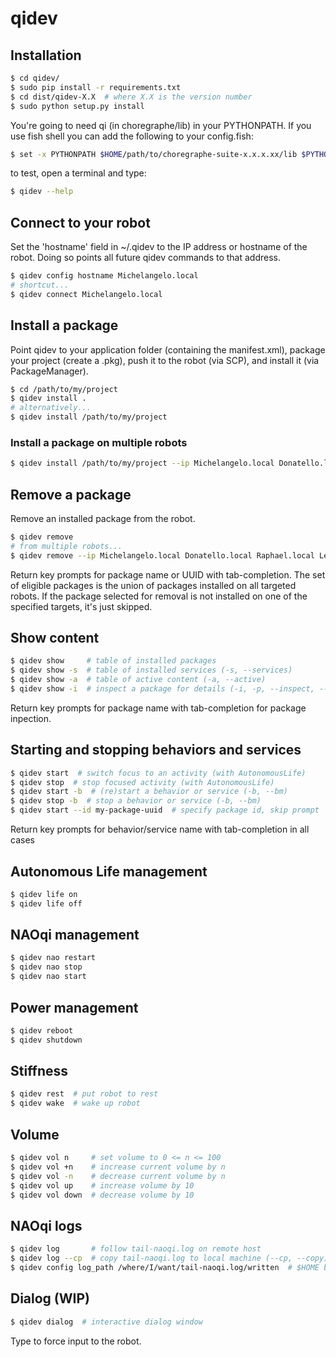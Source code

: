 # qidev

## Installation

```sh
$ cd qidev/
$ sudo pip install -r requirements.txt
$ cd dist/qidev-X.X  # where X.X is the version number
$ sudo python setup.py install
```

You're going to need qi (in choregraphe/lib) in your PYTHONPATH. If you use fish shell you can
add the following to your config.fish: 

```sh
$ set -x PYTHONPATH $HOME/path/to/choregraphe-suite-x.x.x.xx/lib $PYTHONPATH
```

to test, open a terminal and type:
```sh
$ qidev --help
``` 

## Connect to your robot
Set the 'hostname' field in ~/.qidev to the IP address or hostname of the robot. Doing so points all future qidev commands to that address.
```sh
$ qidev config hostname Michelangelo.local
# shortcut...
$ qidev connect Michelangelo.local
```

## Install a package
Point qidev to your application folder (containing the manifest.xml), package your project (create a .pkg), push it to the robot (via SCP), and install it (via PackageManager).
```sh
$ cd /path/to/my/project
$ qidev install .
# alternatively...
$ qidev install /path/to/my/project
```

### Install a package on multiple robots
```sh
$ qidev install /path/to/my/project --ip Michelangelo.local Donatello.local Raphael.local Leonardo.local
```

## Remove a package
Remove an installed package from the robot.
```sh
$ qidev remove
# from multiple robots...
$ qidev remove --ip Michelangelo.local Donatello.local Raphael.local Leonardo.local
```
Return key prompts for package name or UUID with tab-completion. The set of eligible packages is the union of packages installed on all targeted robots. If the package selected for removal is not installed on one of the specified targets, it's just skipped.

## Show content
```sh
$ qidev show     # table of installed packages
$ qidev show -s  # table of installed services (-s, --services)
$ qidev show -a  # table of active content (-a, --active)
$ qidev show -i  # inspect a package for details (-i, -p, --inspect, --package)
```
Return key prompts for package name with tab-completion for package inpection.

## Starting and stopping behaviors and services
```sh
$ qidev start  # switch focus to an activity (with AutonomousLife)
$ qidev stop  # stop focused activity (with AutonomousLife)
$ qidev start -b  # (re)start a behavior or service (-b, --bm)
$ qidev stop -b  # stop a behavior or service (-b, --bm)
$ qidev start --id my-package-uuid  # specify package id, skip prompt
```
Return key prompts for behavior/service name with tab-completion in all cases

## Autonomous Life management
```sh
$ qidev life on
$ qidev life off
```

## NAOqi management
```sh
$ qidev nao restart
$ qidev nao stop
$ qidev nao start
```

## Power management
```sh
$ qidev reboot  
$ qidev shutdown  
```

## Stiffness
```sh
$ qidev rest  # put robot to rest
$ qidev wake  # wake up robot
```

## Volume
```sh
$ qidev vol n     # set volume to 0 <= n <= 100
$ qidev vol +n    # increase current volume by n
$ qidev vol -n    # decrease current volume by n
$ qidev vol up    # increase volume by 10
$ qidev vol down  # decrease volume by 10
```

## NAOqi logs
```sh
$ qidev log       # follow tail-naoqi.log on remote host
$ qidev log --cp  # copy tail-naoqi.log to local machine (--cp, --copy)
$ qidev config log_path /where/I/want/tail-naoqi.log/written  # $HOME by default
```

## Dialog (WIP)
```sh
$ qidev dialog  # interactive dialog window
```
Type to force input to the robot.  
